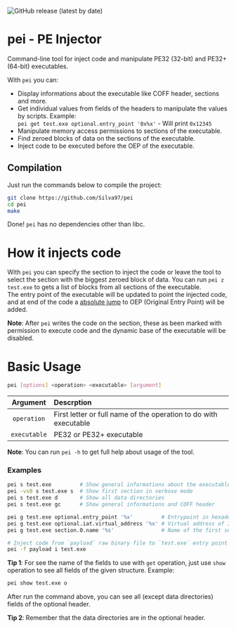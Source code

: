 ![GitHub release (latest by date)](https://img.shields.io/github/v/release/Silva97/pei)

# pei - PE Injector
Command-line tool for inject code and manipulate PE32 (32-bit) and PE32+ (64-bit) executables.  

With `pei` you can:
- Display informations about the executable like COFF header, sections and more.
- Get individual values from fields of the headers to manipulate the values by scripts. Example:  
  `pei get test.exe optional.entry_point '0x%x'` - Will print `0x12345`
- Manipulate memory access permissions to sections of the executable.
- Find zeroed blocks of data on the sections of the executable.
- Inject code to be executed before the OEP of the executable.

## Compilation
Just run the commands below to compile the project:
```bash
git clone https://github.com/Silva97/pei
cd pei
make
```

Done! `pei` has no dependencies other than libc.

# How it injects code
With `pei` you can specify the section to inject the code or leave the tool to select the
section with the biggest zeroed block of data. You can run `pei z test.exe` to gets a list of
blocks from all sections of the executable.  
The entry point of the executable will be updated to point the injected code, and at end of the
code a [absolute jump] to OEP (Original Entry Point) will be added.

**Note**: After `pei` writes the code on the section, these as been marked with permission to
execute code and the dynamic base of the executable will be disabled.

# Basic Usage
```bash
pei [options] <operation> <executable> [argument]
```

|   Argument   | Descrption                                                       |
| :----------: | :--------------------------------------------------------------- |
| `operation`  | First letter or full name of the operation to do with executable |
| `executable` | PE32 or PE32+ executable                                         |

**Note**: You can run `pei -h` to get full help about usage of the tool.  



### Examples
```bash
pei s test.exe         # Show general informations about the executable
pei -vs0 s test.exe s  # Show first section in verbose mode
pei s test.exe d       # Show all data directories
pei s test.exe gc      # Show general informations and COFF header

pei g test.exe optional.entry_point '%x'         # Entrypoint in hexadecimal
pei g test.exe optional.iat.virtual_address '%x' # Virtual address of IAT structure
pei g test.exe section.0.name '%s'               # Name of the first section

# Inject code from `payload` raw binary file to `test.exe` entry point
pei -f payload i test.exe
```

**Tip 1**: For see the name of the fields to use with `get` operation, just use `show` operation
to see all fields of the given structure. Example:

```bash
pei show test.exe o
```

After run the command above, you can see all (except data directories) fields of the optional header.  

**Tip 2**: Remember that the data directories are in the optional header.


[absolute jump]: https://en.wikipedia.org/wiki/JMP_(x86_instruction)
